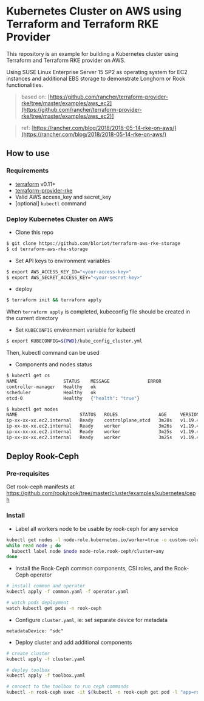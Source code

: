 # Kubernetes Cluster on AWS using Terraform and Terraform RKE Provider

This repository is an example for building a Kubernetes cluster using Terraform and Terraform RKE provider on AWS.

Using SUSE Linux Enterprise Server 15 SP2 as operating system for EC2 instances and additional EBS storage to demonstrate Longhorn or Rook functionalities. 

> based on: [https://github.com/rancher/terraform-provider-rke/tree/master/examples/aws_ec2](https://github.com/rancher/terraform-provider-rke/tree/master/examples/aws_ec2)]

> ref: [https://rancher.com/blog/2018/2018-05-14-rke-on-aws/](https://rancher.com/blog/2018/2018-05-14-rke-on-aws/)

## How to use

### Requirements

- [terraform](https://terraform.io) v0.11+
- [terraform-provider-rke](https://github.com/rancher/terraform-provider-rke)
- Valid AWS access_key and secret_key
- [optional] `kubectl` command

### Deploy Kubernetes Cluster on AWS

 * Clone this repo

```bash
$ git clone https://github.com/bloriot/terraform-aws-rke-storage
$ cd terraform-aws-rke-storage
```

 * Set API keys to environment variables

```bash
$ export AWS_ACCESS_KEY_ID="<your-access-key>"
$ export AWS_SECRET_ACCESS_KEY="<your-secret-key>" 
```

 * deploy

 ```bash
$ terraform init && terraform apply
```

When `terraform apply` is completed, kubeconfig file should be created in the current directory 

 * Set `KUBECONFIG` environment variable for kubectl

```bash
$ export KUBECONFIG=${PWD}/kube_config_cluster.yml 
```

Then, kubectl command can be used

 * Components and nodes status

```bash
$ kubectl get cs
NAME                 STATUS    MESSAGE              ERROR
controller-manager   Healthy   ok                   
scheduler            Healthy   ok                   
etcd-0               Healthy   {"health": "true"}  

$ kubectl get nodes
NAME                       STATUS   ROLES               AGE     VERSION
ip-xx-xx-xx.ec2.internal   Ready    controlplane,etcd   3m28s   v1.19.4
ip-xx-xx-xx.ec2.internal   Ready    worker              3m26s   v1.19.4
ip-xx-xx-xx.ec2.internal   Ready    worker              3m25s   v1.19.4
ip-xx-xx-xx.ec2.internal   Ready    worker              3m25s   v1.19.4
```

## Deploy Rook-Ceph

### Pre-requisites

Get rook-ceph manifests at https://github.com/rook/rook/tree/master/cluster/examples/kubernetes/ceph

### Install

 * Label all workers node to be usable by rook-ceph for any service

```bash
kubectl get nodes -l node-role.kubernetes.io/worker=true -o custom-columns=NAME:.metadata.name --no-headers |
while read node ; do
  kubectl label node $node node-role.rook-ceph/cluster=any
done
```

 * Install the Rook-Ceph common components, CSI roles, and the Rook-Ceph operator

```bash
# install common and operator
kubectl apply -f common.yaml -f operator.yaml

# watch pods deployment
watch kubectl get pods -n rook-ceph
```

 * Configure `cluster.yaml`, ie: set separate device for metadata

```
metadataDevice: "sdc"
```

 * Deploy cluster and add additional components

```bash
# create cluster
kubectl apply -f cluster.yaml

# deploy toolbox
kubectl apply -f toolbox.yaml

# connect to the toolbox to run ceph commands
kubectl -n rook-ceph exec -it $(kubectl -n rook-ceph get pod -l "app=rook-ceph-tools" -o jsonpath='{.items[0].metadata.name}') -- bash
```